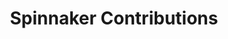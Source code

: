 ---
title: Spinnaker Contributions
linkTitle: Spinnaker
description: >
  I worked contributed to the Spinnaker docs project while I worked for Armory (2019-2023). I contributed content, triaged issues, reviewed/approved pull requests, and was the Docs SIG Co-Lead.
---
